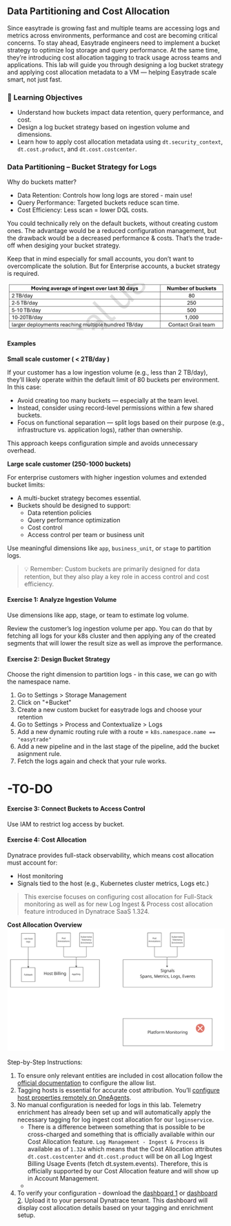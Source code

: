 ## Data Partitioning and Cost Allocation

Since easytrade is growing fast and multiple teams are accessing logs and metrics across environments, performance and cost are becoming critical concerns.
To stay ahead, Easytrade engineers need to implement a bucket strategy to optimize log storage and query performance. At the same time, they’re introducing cost allocation tagging to track usage across teams and applications.
This lab will guide you through designing a log bucket strategy and applying cost allocation metadata to a VM — helping Easytrade scale smart, not just fast.

### 🎯 Learning Objectives

- Understand how buckets impact data retention, query performance, and cost.
- Design a log bucket strategy based on ingestion volume and dimensions.
- Learn how to apply cost allocation metadata using `dt.security_context`, `dt.cost.product`, and `dt.cost.costcenter`.


### Data Partitioning – Bucket Strategy for Logs

Why do buckets matter?

- Data Retention: Controls how long logs are stored - main use!
- Query Performance: Targeted buckets reduce scan time.
- Cost Efficiency: Less scan = lower DQL costs.

You could technically rely on the default buckets, without creating custom ones. The advantage would be a reduced configuration management, but the drawback would be a decreased performance & costs. That’s the trade-off when desiging your bucket strategy.

Keep that in mind especially for small accounts, you don’t want to overcomplicate the solution. But for Enterprise accounts, a bucket strategy is required.

![](../../assets/images/ingest-volume-buckets.png)

#### Examples

**Small scale customer ( < 2TB/day )**

If your customer has a low ingestion volume (e.g., less than 2 TB/day), they’ll likely operate within the default limit of 80 buckets per environment. In this case:
- Avoid creating too many buckets — especially at the team level.
- Instead, consider using record-level permissions within a few shared buckets.
- Focus on functional separation — split logs based on their purpose (e.g., infrastructure vs. application logs), rather than ownership.

This approach keeps configuration simple and avoids unnecessary overhead.

**Large scale customer (250-1000 buckets)**

For enterprise customers with higher ingestion volumes and extended bucket limits:

- A multi-bucket strategy becomes essential.
- Buckets should be designed to support:
    - Data retention policies
    - Query performance optimization
    - Cost control
    - Access control per team or business unit

Use meaningful dimensions like `app`, `business_unit`, or `stage` to partition logs. 

> 💡 Remember: Custom buckets are primarily designed for data retention, but they also play a key role in access control and cost efficiency.

#### Exercise 1: Analyze Ingestion Volume

Use dimensions like app, stage, or team to estimate log volume.

Review the customer’s log ingestion volume per app. You can do that by fetching all logs for your k8s cluster and then applying any of the created segments that will lower the result size as well as improve the performance.

#### Exercise 2: Design Bucket Strategy

Choose the right dimension to partition logs - in this case, we can go with the namespace name.

1. Go to Settings > Storage Management 
2. Click on "+Bucket"
3. Create a new custom bucket for easytrade logs and choose your retention
4. Go to Settings > Process and Contextualize > Logs 
5. Add a new dynamic routing rule with a route = `k8s.namespace.name == "easytrade"`
6. Add a new pipeline and in the last stage of the pipeline, add the bucket asignment rule.
7. Fetch the logs again and check that your rule works.


# -TO-DO


#### Exercise 3: Connect Buckets to Access Control

Use IAM to restrict log access by bucket.


#### Exercise 4: Cost Allocation

Dynatrace provides full-stack observability, which means cost allocation must account for:
- Host monitoring
- Signals tied to the host (e.g., Kubernetes cluster metrics, Logs etc.)

> This exercise focuses on configuring cost allocation for Full-Stack monitoring as well as for new Log Ingest & Process cost allocation feature introduced in Dynatrace SaaS 1.324.

**Cost Allocation Overview**
![](../../assets/images/lab5-ex4-cost-allocation.png)

Step-by-Step Instructions:
1. To ensure only relevant entities are included in cost allocation follow the [official documentation](https://docs.dynatrace.com/docs/license/cost-allocation#cost-allocation-allowlist) to configure the allow list.
2. Tagging hosts is essential for accurate cost attribution. You’ll [configure host properties remotely on OneAgents](https://docs.dynatrace.com/docs/license/cost-allocation#big-steps--auto--1--Configure-Cost-Allocation-on-the-host).
3. No manual configuration is needed for logs in this lab. Telemetry enrichment has already been set up and will automatically apply the necessary tagging for log ingest cost allocation for our `loginservice`.
    - There is a difference between something that is possible to be cross-charged and something that is officially available within our Cost Allocation feature. `Log Management - Ingest & Process` is available as of `1.324` which means that the Cost Allocation attributes `dt.cost.costcenter` and `dt.cost.product` will be on all Log Ingest Billing Usage Events (fetch dt.system.events). Therefore, this is officially supported by our Cost Allocation feature and will show up in Account Management. 
    - [](../../assets/images/lab5-ex4-cost-allocation-log-ingest.png)
4. To verify your configuration - download the [dashboard 1](https://guu84124.apps.dynatrace.com/ui/document/v0/#share=96fef674-3349-470b-80a0-80d98765864d) or [dashboard 2](https://guu84124.apps.dynatrace.com/ui/document/v0/#share=e9dabcfd-6f29-455e-9b88-25fee84c9a4a). Upload it to your personal Dynatrace tenant. This dashboard will display cost allocation details based on your tagging and enrichment setup.

